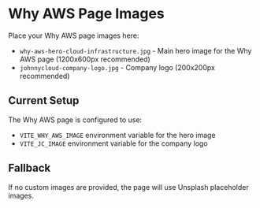 # Why AWS Page Images

Place your Why AWS page images here:

- `why-aws-hero-cloud-infrastructure.jpg` - Main hero image for the Why AWS page (1200x600px recommended)
- `johnnycloud-company-logo.jpg` - Company logo (200x200px recommended)

## Current Setup

The Why AWS page is configured to use:
- `VITE_WHY_AWS_IMAGE` environment variable for the hero image
- `VITE_JC_IMAGE` environment variable for the company logo

## Fallback

If no custom images are provided, the page will use Unsplash placeholder images.
